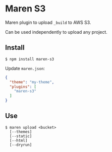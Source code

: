 # Maren S3

Maren plugin to upload `_build` to AWS S3.

Can be used independently to upload any project.

## Install

```
$ npm install maren-s3
```

Update `maren.json`:

```json
{
  "theme": "my-theme",
  "plugins": [
    "maren-s3"
  ]
}
```

## Use

```
$ maren upload <bucket>
  [--themes]
  [--static]
  [--html]
  [--dryrun]
```
